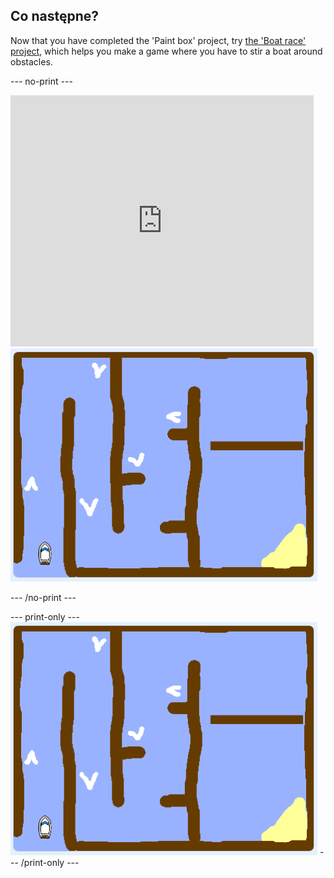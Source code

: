 ## Co następne?

Now that you have completed the 'Paint box' project, try [the 'Boat race' project](https://projects.raspberrypi.org/en/projects/boat-race?utm_source=pathway&utm_medium=whatnext&utm_campaign=projects), which helps you make a game where you have to stir a boat around obstacles.

\--- no-print \---

<div class="scratch-preview">
  <iframe allowtransparency="true" width="485" height="402" src="https://scratch.mit.edu/projects/embed/276662533/?autostart=false" frameborder="0" scrolling="no"></iframe>
  <img src="images/boat_race_demo.png">
</div>

\--- /no-print \---

\--- print-only \--- ![boat race demo](images/boat_race_demo.png) \--- /print-only \---